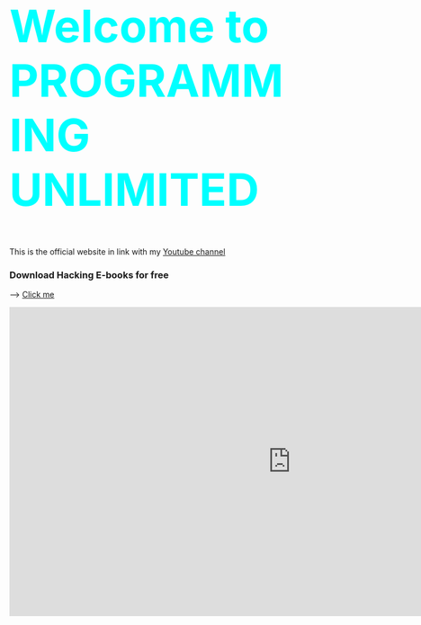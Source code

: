<h1 style="color:cyan;font-size:80px;">Welcome to PROGRAMMING UNLIMITED</h1> 

This is the official website in link with my [Youtube channel](https://www.youtube.com/piriyalgoyat/)

### Download Hacking E-books for free

--> [Click me]() 

<iframe style="background: #FFFFFF;" src="https://youcount.github.io/e/#!/Programming+Unlimited" height="550" width="1000" frameborder="0"></iframe>



